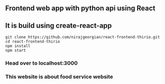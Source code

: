 ## Frontend web app with python api using React
## It is build using create-react-app

```
git clone https://github.com/nirajgeorgian/react-frontend-thirio.git
cd react-frontend-thirio
npm install
npm start
```

### Head over to localhost:3000
### This website is about food service website
